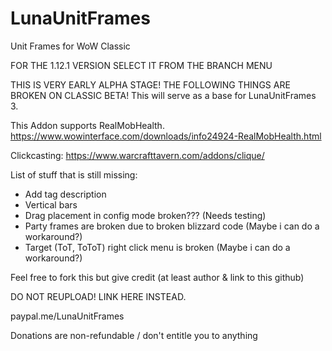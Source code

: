 # LunaUnitFrames
Unit Frames for WoW Classic

FOR THE 1.12.1 VERSION SELECT IT FROM THE BRANCH MENU

THIS IS VERY EARLY ALPHA STAGE! THE FOLLOWING THINGS ARE BROKEN ON CLASSIC BETA!
This will serve as a base for LunaUnitFrames 3.

This Addon supports RealMobHealth.
https://www.wowinterface.com/downloads/info24924-RealMobHealth.html

Clickcasting:
https://www.warcrafttavern.com/addons/clique/

List of stuff that is still missing:
- Add tag description
- Vertical bars
- Drag placement in config mode broken??? (Needs testing)
- Party frames are broken due to broken blizzard code (Maybe i can do a workaround?)
- Target (ToT, ToToT) right click menu is broken (Maybe i can do a workaround?)

Feel free to fork this but give credit (at least author & link to this github)

DO NOT REUPLOAD! LINK HERE INSTEAD.


paypal.me/LunaUnitFrames

Donations are non-refundable / don't entitle you to anything